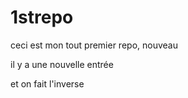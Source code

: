 # 1strepo

ceci est mon tout premier repo, nouveau

il y a une nouvelle entrée

et on fait l'inverse 
